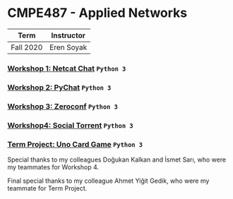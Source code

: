 # CMPE487 - Applied Networks
| Term | Instructor |
| --- | --- |
| Fall 2020  | Eren Soyak |

### [Workshop 1: Netcat Chat](https://github.com/barandenizkorkmaz/bogazici-university-undergraduate-projects/tree/master/CMPE487/Workshop1:%20Netcat%20Chat) `Python 3`
### [Workshop 2: PyChat](https://github.com/barandenizkorkmaz/bogazici-university-undergraduate-projects/tree/master/CMPE487/Workshop2:%20PyChat) `Python 3`
### [Workshop 3: Zeroconf](https://github.com/barandenizkorkmaz/bogazici-university-undergraduate-projects/tree/master/CMPE487/Workshop3:%20Zeroconf) `Python 3`
### [Workshop4: Social Torrent](https://github.com/barandenizkorkmaz/bogazici-university-undergraduate-projects/tree/master/CMPE487/Workshop4:%20Social%20Torrent) `Python 3`
### [Term Project: Uno Card Game](https://github.com/barandenizkorkmaz/bogazici-university-undergraduate-projects/tree/master/CMPE487/Term%20Project:%20Uno%20Card%20Game) `Python 3`

Special thanks to my colleagues Doğukan Kalkan and İsmet Sarı, who were my teammates for Workshop 4.

Final special thanks to my colleague Ahmet Yiğit Gedik, who were my teammate for Term Project.

